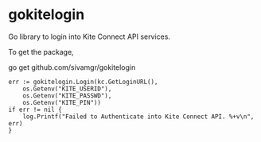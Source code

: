 # gokitelogin
Go library to login into Kite Connect API services.

To get the package,

go get github.com/sivamgr/gokitelogin


	err := gokitelogin.Login(kc.GetLoginURL(),
		os.Getenv("KITE_USERID"),
		os.Getenv("KITE_PASSWD"),
		os.Getenv("KITE_PIN"))
	if err != nil {
		log.Printf("Failed to Authenticate into Kite Connect API. %+v\n", err)
	}

